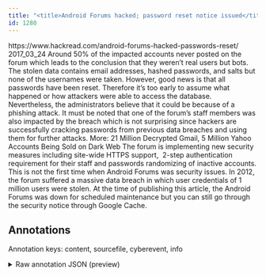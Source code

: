 ```yaml
---
title: "<title>Android Forums hacked; password reset notice issued</title>"
id: 1280
---
```


<title>Android Forums hacked; password reset notice issued</title>
<source> https://www.hackread.com/android-forums-hacked-passwords-reset/ </source>
<date> 2017_03_24 </date>
<text>
Around 50% of the impacted accounts never posted on the forum which leads to the conclusion that they weren’t real users but bots.
The stolen data contains email addresses, hashed passwords, and salts but none of the usernames were taken.
However, good news is that all passwords have been reset.
Therefore it’s too early to assume what happened or how attackers were able to access the database.
Nevertheless, the administrators believe that it could be because of a phishing attack.
It must be noted that one of the forum’s staff members was also impacted by the breach which is not surprising since hackers are successfully cracking passwords from previous data breaches and using them for further attacks.
More: 21 Million Decrypted Gmail, 5 Million Yahoo Accounts Being Sold on Dark Web
The forum is implementing new security measures including site-wide HTTPS support,  2-step authentication requirement for their staff and passwords randomizing of inactive accounts.
This is not the first time when Android Forums was security issues.
In 2012, the forum suffered a massive data breach in which user credentials of 1 million users were stolen.
At the time of publishing this article, the Android Forums was down for scheduled maintenance but you can still go through the security notice through Google Cache.
</text>



## Annotations

Annotation keys: content, sourcefile, cyberevent, info

<details>
<summary>Raw annotation JSON (preview)</summary>

```json
{
  "content": "Around 50% of the impacted accounts never posted on the forum which leads to the conclusion that they weren\u2019t real users but bots. The stolen data contains email addresses, hashed passwords, and salts but none of the usernames were taken. However, good news is that all passwords have been reset. Therefore it\u2019s too early to assume what happened or how attackers were able to access the database. Nevertheless, the administrators believe that it could be because of a phishing attack. It must be noted that one of the forum\u2019s staff members was also impacted by the breach which is not surprising since hackers are successfully cracking passwords from previous data breaches and using them for further attacks. More:\u00a021 Million Decrypted Gmail, 5 Million Yahoo Accounts Being Sold on Dark Web The forum is implementing new security measures including\u00a0site-wide HTTPS support, \u00a02-step authentication requirement for their staff and passwords randomizing of inactive accounts. This is not the first time when Android Forums was security issues. In 2012, the forum suffered a massive data breach in which user credentials of 1 million users were stolen. At the time of publishing this article, the Android Forums was down\u00a0for scheduled maintenance but you can still go through the security notice through Google Cache",
  "sourcefile": "1280.txt",
  "cyberevent": {
    "hopper": [
      {
        "index": 0,
        "relation": "Same",
        "events": [
          {
            "index": "E4",
            "type": "Attack",
            "realis": "Actual",
            "nugget": {
              "startOffset": 1080,
              "index": "T7",
              "endOffset": 1091,
              "text": "data breach"
            },
            "argument": [
              {
                "index": "T8",
                "text": "2012",
                "endOffset": 1049,
                "role": {
                  "type": "Time"
                },
                "startOffset": 1045,
                "type": "Time"
              }
            ],
            "subtype": "Databreach"
          },
          {
            "index": "E5",
            "type": "Attack",
            "realis": "Actual",
            "nugget": {
              "startOffset": 1137,
              "index": "T9",
              "endOffset": 1148,
              "text": "were stolen"
            },
            "argument": [
              {
                "index": "T12",
                "text": "user credentials",
                "endOffset": 1117,
                "role": {
                  "type": "Compromised-Data"
                },
                "startOffset": 1101,
                "type": "PII"
              },
              {
                "index": "T11",
                "text": "1 million",
                "endOffset": 1130,
                "role": {
                  "type": "Number-of-Victim"
                },
                "startOffset": 1121,
                "type": "Number"
              },
              {
                "index": "T10",
                "text": "users",
                "endOffset": 1136,
                "role": {
                  "type": "Victim"
                },
                "startOffset": 1131,
                "type": "Person"
              }
            ],
            "subtype": "Databreach"
          }
        ]
      },
      {
        "index": 1,
        "relation": "Same",
        "events": [
          {
            "index": "E7",
            "type": "Attack",
            "realis": "Other",
            "nugget": {
              "startOffset": 227,
              "index": "T14",
              "endOffset": 237,
              "text": "were taken"
            },
            "argument": [
              {
                "index": "T15",
                "text": "the usernames",
                "endOffset": 226,
                "role": {
                  "type": "Compromised-Data"
                },
          
```
</details>
